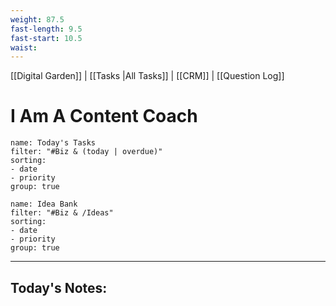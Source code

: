 ```yaml
---
weight: 87.5
fast-length: 9.5
fast-start: 10.5
waist:
---
```

[[Digital Garden]] | [[Tasks |All Tasks]] | [[CRM]] | [[Question Log]]

# I Am A Content Coach

```todoist
name: Today's Tasks
filter: "#Biz & (today | overdue)" 
sorting: 
- date 
- priority 
group: true 
```

```todoist
name: Idea Bank
filter: "#Biz & /Ideas" 
sorting: 
- date 
- priority
group: true 
```
---
## Today's Notes:

